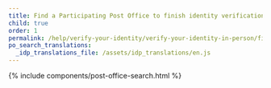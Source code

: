 ```yaml
---
title: Find a Participating Post Office to finish identity verification
child: true
order: 1
permalink: /help/verify-your-identity/verify-your-identity-in-person/find-a-participating-post-office/
po_search_translations:
  _idp_translations_file: /assets/idp_translations/en.js
---
```


{% include components/post-office-search.html %}
